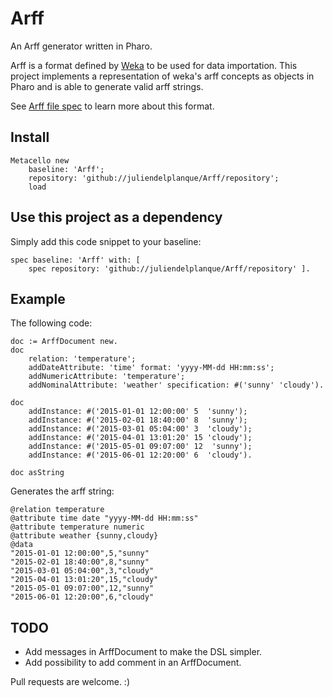 # Arff
An Arff generator written in Pharo.

Arff is a format defined by [Weka](http://www.cs.waikato.ac.nz/ml/weka/) to be used for data importation.
This project implements a representation of weka's arff concepts as objects in Pharo  and is able to generate valid arff strings.

See [Arff file spec](https://weka.wikispaces.com/ARFF) to learn more about this format.

## Install
~~~
Metacello new
    baseline: 'Arff';
    repository: 'github://juliendelplanque/Arff/repository';
    load
~~~

## Use this project as a dependency
Simply add this code snippet to your baseline:
~~~
spec baseline: 'Arff' with: [
    spec repository: 'github://juliendelplanque/Arff/repository' ].
~~~

## Example
The following code:
~~~
doc := ArffDocument new.
doc
    relation: 'temperature';
    addDateAttribute: 'time' format: 'yyyy-MM-dd HH:mm:ss';
    addNumericAttribute: 'temperature';
    addNominalAttribute: 'weather' specification: #('sunny' 'cloudy').

doc
    addInstance: #('2015-01-01 12:00:00' 5  'sunny');
    addInstance: #('2015-02-01 18:40:00' 8  'sunny');
    addInstance: #('2015-03-01 05:04:00' 3  'cloudy');
    addInstance: #('2015-04-01 13:01:20' 15 'cloudy');
    addInstance: #('2015-05-01 09:07:00' 12  'sunny');
    addInstance: #('2015-06-01 12:20:00' 6  'cloudy').

doc asString
~~~

Generates the arff string:
~~~
@relation temperature
@attribute time date "yyyy-MM-dd HH:mm:ss"
@attribute temperature numeric
@attribute weather {sunny,cloudy}
@data
"2015-01-01 12:00:00",5,"sunny"
"2015-02-01 18:40:00",8,"sunny"
"2015-03-01 05:04:00",3,"cloudy"
"2015-04-01 13:01:20",15,"cloudy"
"2015-05-01 09:07:00",12,"sunny"
"2015-06-01 12:20:00",6,"cloudy"
~~~

## TODO
- Add messages in ArffDocument to make the DSL simpler.
- Add possibility to add comment in an ArffDocument.

Pull requests are welcome. :)
